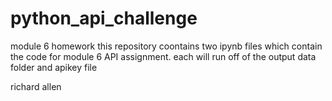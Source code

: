 # python_api_challenge
module 6 homework
this repository coontains two ipynb files which contain the code for module 6 API assignment.
each will run off of the output data folder and apikey file

richard allen
